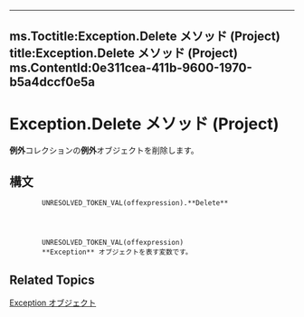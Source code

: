 

---
ms.Toctitle:Exception.Delete メソッド (Project)
title:Exception.Delete メソッド (Project)
ms.ContentId:0e311cea-411b-9600-1970-b5a4dccf0e5a
---
# Exception.Delete メソッド (Project)




**例外**コレクションの**例外**オブジェクトを削除します。

## 構文

            UNRESOLVED_TOKEN_VAL(offexpression).**Delete**




            UNRESOLVED_TOKEN_VAL(offexpression)
            **Exception** オブジェクトを表す変数です。



## Related Topics

[Exception オブジェクト](105372cd-2e8b-0fd0-f565-0a75c907a40a.md)




